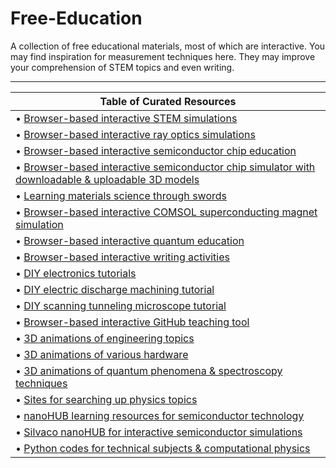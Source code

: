 # Free-Education



A collection of free educational materials, most of which are interactive. You may find inspiration for measurement techniques here. They may improve your comprehension of STEM topics and even writing.
_____________________________________________________________________________________________________________________________________________________________________________

| Table of Curated Resources |
|---------------------|
| • [Browser-based interactive STEM simulations](https://phet.colorado.edu/en/simulations/browse) |
| • [Browser-based interactive ray optics simulations](https://phydemo.app/ray-optics) |
| • [Browser-based interactive semiconductor chip education](https://tinytapeout.com/siliwiz/introduction) |
| • [Browser-based interactive semiconductor chip simulator with downloadable & uploadable 3D models](https://siliwiz.pages.dev) |
| • [Learning materials science through swords](https://www.tf.uni-kiel.de/matwis/amat/iss/index.html) |
| • [Browser-based interactive COMSOL superconducting magnet simulation](https://aurora.epfl.ch/app-lib) |
| • [Browser-based interactive quantum education](https://www.st-andrews.ac.uk/physics/quvis/) | • 
| • [Browser-based interactive writing activities](https://www.quill.org) |
| • [DIY electronics tutorials](https://www.instructables.com/member/GreatScottLab/instructables) |
| • [DIY electric discharge machining tutorial](https://www.printables.com/@RackRoboticsO_631255/models) |
| • [DIY scanning tunneling microscope tutorial](https://hackaday.io/project/4986-scanning-tunneling-microscope) |
| • [Browser-based interactive GitHub teaching tool](https://learngitbranching.js.org) |
| • [3D animations of engineering topics](https://www.youtube.com/@Lesics/playlists) |
| • [3D animations of various hardware](https://www.youtube.com/@BranchEducation/playlists) |
| • [3D animations of quantum phenomena & spectroscopy techniques](https://toutestquantique.fr/en) |
| • [Sites for searching up physics topics](https://physurls.com) |
| • [nanoHUB learning resources for semiconductor technology](https://nanohub.org/groups/semiconductoreducation) |
| • [Silvaco nanoHUB for interactive semiconductor simulations](https://nanohub.org/resources/silvacotcad) |
| • [Python codes for technical subjects & computational physics](https://github.com/FOSSEE/Python-Textbook-Companions) |

